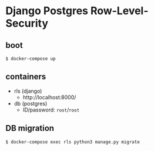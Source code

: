 Django Postgres Row-Level-Security
==================================

## boot

```
$ docker-compose up
```

## containers

* rls (django)
    * http://localhost:8000/
* db (postgres)
    * ID/password: `root`/`root`
    
## DB migration

```
$ docker-compose exec rls python3 manage.py migrate
```
